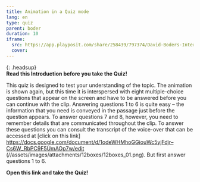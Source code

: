 ```yaml
---
title: Animation in a Quiz mode
lang: en
type: quiz
parent: boder
duration: 10
iframe:
  src: https://app.playposit.com/share/258439/797374/David-Boders-Interview-collection
  cover:
---
```


{: .headsup}                            
**Read this Introduction before you take the Quiz!**

This quiz is designed to test your understanding of the topic. The animation is shown again, but this time it is interspersed with eight multiple-choice questions that appear on the screen and have to be answered before you can continue with the clip. Answering questions 1 to 6 is quite easy – the information that you need is conveyed in the passage just before the question appears. To answer questions 7 and 8, however, you need to remember details that are communicated throughout the clip. To answer these questions you can consult the transcript of the voice-over that can be accessed at [click on this link] https://docs.google.com/document/d/1odeWHMhoGGiouWc5yjFdjr–Cs6W_RbPC9F5UmAOp7w/edit 
(//assets/images/attachments/12boxes/12boxes_01.png). 
But first answer questions 1 to 6.

**Open this link and take the Quiz!**


<!-- more -->
